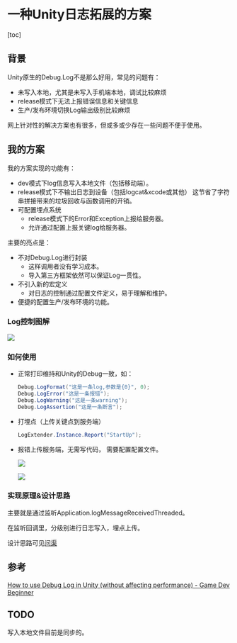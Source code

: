 # 一种Unity日志拓展的方案

[toc]

## 背景

Unity原生的Debug.Log不是那么好用，常见的问题有：

- 未写入本地，尤其是未写入手机端本地，调试比较麻烦
- release模式下无法上报错误信息和关键信息
- 生产/发布环境切换Log输出级别比较麻烦

网上针对性的解决方案也有很多，但或多或少存在一些问题不便于使用。

## 我的方案

我的方案实现的功能有：

- dev模式下log信息写入本地文件（包括移动端）。
- release模式下不输出日志到设备（包括logcat&xcode或其他）
  这节省了字符串拼接带来的垃圾回收与函数调用的开销。
- 可配置埋点系统
  - release模式下的Error和Exception上报给服务器。
  - 允许通过配置上报关键log给服务器。

主要的亮点是：

- 不对Debug.Log进行封装
  - 这样调用者没有学习成本。
  - 导入第三方框架依然可以保证Log一贯性。
- 不引入新的宏定义
  - 对日志的控制通过配置文件定义，易于理解和维护。
- 便捷的配置生产/发布环境的功能。

### Log控制图解
![](https://wenqu.space/uploads/2023/01/29/20230129175649.png)

### 如何使用

- 正常打印维持和Unity的Debug一致，如：

  ```c#
  Debug.LogFormat("这是一条log,参数是{0}", 0);
  Debug.LogError("这是一条报错");
  Debug.LogWarning("这是一条warning");
  Debug.LogAssertion("这是一条断言");
  ```

- 打埋点（上传关键点到服务端）

  ```c#
  LogExtender.Instance.Report("StartUp");
  ```

- 报错上传服务端，无需写代码， 需要配置配置文件。

  ![](https://wenqu.space/uploads/2023/01/27/20230127203555.png)

  ![](https://wenqu.space/uploads/2023/01/27/image-20230127203643542.png)


### 实现原理&设计思路

主要就是通过监听Application.logMessageReceivedThreaded。

在监听回调里，分级别进行日志写入，埋点上传。

设计思路可见[问渠](https://wenqu.site/%E4%B8%80%E7%A7%8DUnity%E6%97%A5%E5%BF%97%E6%89%A9%E5%B1%95%E5%AE%9E%E7%8E%B0%E6%80%9D%E8%B7%AF%E5%8F%8A%E6%96%B9%E6%A1%88.html)

## 参考

[How to use Debug Log in Unity (without affecting performance) - Game Dev Beginner](https://gamedevbeginner.com/how-to-use-debug-log-in-unity-without-affecting-performance/)


## TODO

写入本地文件目前是同步的。


